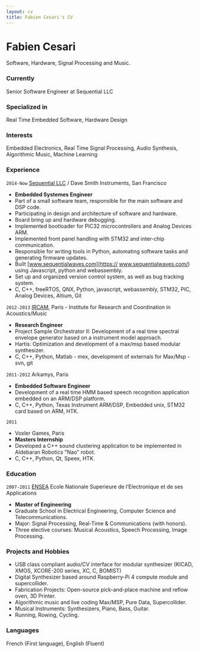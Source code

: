 ```yaml
---
layout: cv
title: Fabien Cesari's CV
---
```


# Fabien Cesari
Software, Hardware, Signal Processing and Music.

<!-- <div id="webaddress">
<a href="mailto: fabien.xxxxxx@gmail.com">fabien.xxxxxx@gmail.com</a>
<a href="tel:">+1(415)-xxx-xxxx</a>
</div> -->

### Currently
Senior Software Engineer at Sequential LLC

### Specialized in

Real Time Embedded Software, Hardware Design

### Interests
Embedded Electronics, Real Time Signal Processing, Audio Synthesis, Algorithmic Music, Machine Learning

### Experience
`2014-Now`
[Sequential LLC](https://www.sequential.com/) / Dave Smith Instruments, San Francisco
- __Embedded Systemes Engineer__
- Part of a small software team, responsible for the main software and DSP code.
- Participating in design and architecture of software and hardware.
- Board bring up and hardware debugging.
- Implemented bootloader for PIC32 microcontrollers and Analog Devices ARM.
- Implemented front panel handling with STM32 and inter-chip communication.
- Responsible for writing tools in Python, automating software tasks and generating firmware updates.
- Built [www.sequentialwaves.com](https:// www.sequentialwaves.com/)  using Javascript, python and webassembly.
- Set up and organized version control system, as well as bug tracking system.
- C, C++, freeRTOS, QNX, Python, javascript, webassembly, STM32, PIC, Analog Devices, Altium, Git

`2012-2013`
[IRCAM](https://www.ircam.fr/), Paris - Institute for Research and Coordination in Acoustics/Music
- __Research Engineer__
- Project Sample Orchestrator II:  Development of a real time spectral envelope generator based on a instrument model approach.
- Hartis:  Optimization and development of a max/msp based modular synthesizer.
- C, C++, Python,  Matlab - mex, development of externals for Max/Msp - svn, git

`2011-2012` 
Arkamys, Paris
- __Embedded Software Engineer__
- Development of a real time HMM based speech recognition application embedded on an ARM/DSP platform.
- C, C++, Python, Texas Instrument ARM/DSP, Embedded unix, STM32 card based on ARM, HTK.

`2011`
- Voxler Games, Paris 
- __Masters Internship__
- Developed a C++ sound clustering application to be implemented in Aldebaran Robotics "Nao" robot.
- C, C++, Python, Qt, Speex, HTK.

### Education
`2007-2011`
[ENSEA](https://www.ensea.fr/en) Ecole Nationale Superieure de l’Electronique et de ses Applications 
- __Master of Engineering__
- Graduate School in Electrical Engineering, Computer Science and Telecommunications.
- Major: Signal Processing, Real-Time & Communications (with honors).
- Three elective courses: Musical Acoustics, Speech Processing, Image Processing.

### Projects and Hobbies
- USB class compliant audio/CV interface for modular synthesizer (KICAD, XMOS, XCORE-200 series, XC, C, BOMIST)
- Digital Synthesizer based around Raspberry-Pi 4 compute module and supercollider.
- Fabrication Projects: Open-source pick-and-place machine and reflow oven, 3D Printer.
- Algorithmic music and live coding Max/MSP, Pure Data, Supercollider.
- Musical Instruments: Synthesizers, Piano, Bass, Guitar.
- Running, Rowing, Cycling.

### Languages
French (First language),
English (Fluent)

<!-- ### Footer
Last updated: May 2013 -->
